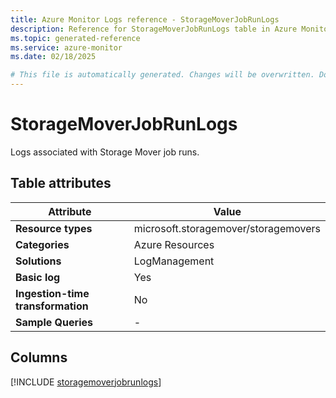 ```yaml
---
title: Azure Monitor Logs reference - StorageMoverJobRunLogs
description: Reference for StorageMoverJobRunLogs table in Azure Monitor Logs.
ms.topic: generated-reference
ms.service: azure-monitor
ms.date: 02/18/2025

# This file is automatically generated. Changes will be overwritten. Do not change this file directly.
---
```


# StorageMoverJobRunLogs

Logs associated with Storage Mover job runs.


## Table attributes

|Attribute|Value|
|---|---|
|**Resource types**|microsoft.storagemover/storagemovers|
|**Categories**|Azure Resources|
|**Solutions**| LogManagement|
|**Basic log**|Yes|
|**Ingestion-time transformation**|No|
|**Sample Queries**|-|



## Columns
  
[!INCLUDE [storagemoverjobrunlogs](~/reusable-content/ce-skilling/azure/includes/azure-monitor/reference/tables/storagemoverjobrunlogs-include.md)]
